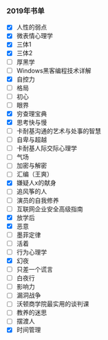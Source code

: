 ### 2019年书单
- [x] 人性的弱点
- [x] 微表情心理学
- [x] 三体1
- [x] 三体2
- [ ] 厚黑学
- [ ] Windows黑客编程技术详解
- [x] 自控力
- [ ] 格局
- [ ] 初心
- [ ] 眼界
- [x] 穷查理宝典
- [x] 思考快与慢
- [ ] 卡耐基沟通的艺术与处事的智慧
- [ ] 自卑与超越
- [ ] 卡耐基人际交际心理学
- [ ] 气场
- [ ] 加密与解密
- [ ] 汇编（王爽）
- [x] 嫌疑人x的献身
- [ ] 追风筝的人
- [ ] 演员的自我修养
- [ ] 互联网企业安全高级指南
- [x] 放学后
- [x] 恶意
- [ ] 墨菲定律
- [ ] 活着
- [ ] 行为心理学
- [x] 幻夜
- [ ] 只差一个谎言
- [ ] 白夜行
- [ ] 影响力
- [ ] 漏洞战争
- [ ] 沃顿商学院最实用的谈判课
- [ ] 教养的迷思
- [ ] 摆渡人
- [x] 时间管理
